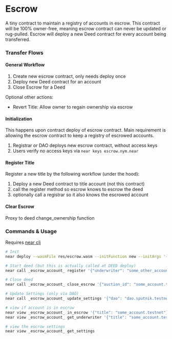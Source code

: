 # Escrow

A tiny contract to maintain a registry of accounts in escrow. This contract will be 100% owner-free, meaning escrow contract can never be updated or rug-pulled. Escrow will deploy a new Deed contract for every account being transferred.

### Transfer Flows

#### General Workflow

1. Create new escrow contract, only needs deploy once
2. Deploy new Deed contract for an account
3. Close Escrow for a Deed

Optional other actions:

- Revert Title: Allow owner to regain ownership via escrow

#### Initialization

This happens upon contract deploy of escrow contract. Main requirement is allowing the escrow contract to keep a registry of escrowed accounts.

1. Registrar or DAO deploys new escrow contract, without access keys
2. Users verify no access keys via `near keys escrow.nym.near`

#### Register Title

Register a new title by the following workflow (under the hood):
1. Deploy a new Deed contract to title account (not this contract)
2. call the register method so escrow knows to escrow the deed
3. optionally call a registrar so it also knows the escrowed account

#### Clear Escrow

Proxy to deed change_ownership function

### Commands & Usage

Requires [near cli]()

```bash
# Init
near deploy --wasmFile res/escrow.wasm --initFunction new --initArgs '{"factory": "testnet", "registrar": "auction.nym.testnet", "dao": "dao.sputnik.testnet"}' --accountId escrow_account.testnet

# Start deed (but this is actually called at DEED deploy)
near call _escrow_account_ register '{"underwriter": "some_other_account.testnet", "registrar": true}' --accountId youraccount_to_auction.testnet

# Close deed
near call _escrow_account_ close_escrow '{"auction_id": "some_account.testnet", "new_key": "ed25591:PK_HERE"}' --accountId youraccount.testnet

# Update Settings (only via DAO)
near call _escrow_account_ update_settings '{"dao": "dao.sputnik.testnet", "registrar": "registrar.alias.testnet"}' --accountId dao.sputnik.testnet

# view if account is in escrow
near view _escrow_account_ in_escrow '{"title": "some_account.testnet"}'
near view _escrow_account_ get_underwriter '{"title": "some_account.testnet"}'

# view the escrow settings
near view _escrow_account_ get_settings

```